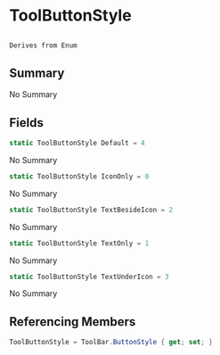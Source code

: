 # ToolButtonStyle

## 
```c#
Derives from Enum
```

## Summary

No Summary
## Fields

```c#
static ToolButtonStyle Default = 4
```
No Summary
```c#
static ToolButtonStyle IconOnly = 0
```
No Summary
```c#
static ToolButtonStyle TextBesideIcon = 2
```
No Summary
```c#
static ToolButtonStyle TextOnly = 1
```
No Summary
```c#
static ToolButtonStyle TextUnderIcon = 3
```
No Summary
## Referencing Members

```c#
ToolButtonStyle = ToolBar.ButtonStyle { get; set; } 
```
